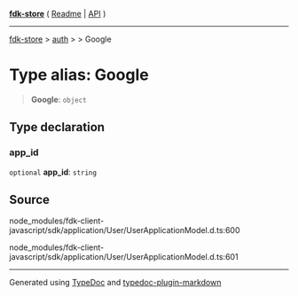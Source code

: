 [**fdk-store**](../../../README.md) ( [Readme](../../../README.md) \| [API](../../../API.md) )

---

[fdk-store](../../../API.md) > [auth](../../README.md) > [<internal>](../README.md) > Google

# Type alias: Google

> **Google**: `object`

## Type declaration

### app_id

`optional` **app_id**: `string`

## Source

node_modules/fdk-client-javascript/sdk/application/User/UserApplicationModel.d.ts:600

node_modules/fdk-client-javascript/sdk/application/User/UserApplicationModel.d.ts:601

---

Generated using [TypeDoc](https://typedoc.org/) and [typedoc-plugin-markdown](https://www.npmjs.com/package/typedoc-plugin-markdown)
